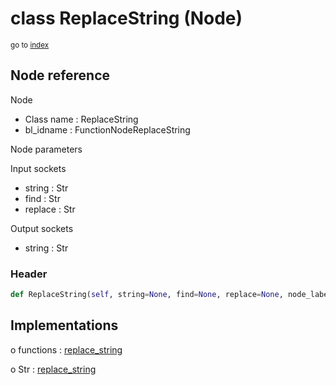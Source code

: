# class ReplaceString (Node)

<sub>go to [index](/docs/index.md)</sub>

## Node reference

Node
 - Class name : ReplaceString
 - bl_idname : FunctionNodeReplaceString

Node parameters

Input sockets
 - string : Str
 - find : Str
 - replace : Str

Output sockets
 - string : Str

### Header

``` python
def ReplaceString(self, string=None, find=None, replace=None, node_label=None, node_color=None):
```

## Implementations

o functions : [replace_string](/docs/GeoNodes_classes/GLOBAL.md#replace_string)

o Str : [replace_string](/docs/GeoNodes_classes/Str.md#replace_string)


